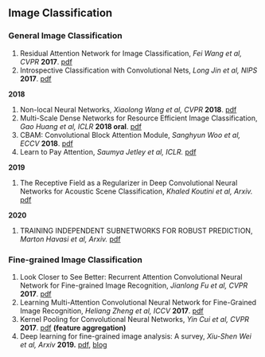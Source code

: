 ## Image Classification

### General Image Classification
1. Residual Attention Network for Image Classification, *Fei Wang et al, CVPR* **2017**. [pdf](https://arxiv.org/pdf/1704.06904.pdf)
1. Introspective Classification with Convolutional Nets, *Long Jin et al, NIPS* **2017**. [pdf](https://papers.nips.cc/paper/6684-introspective-classification-with-convolutional-nets.pdf)

**2018**
1. Non-local Neural Networks, *Xiaolong Wang et al, CVPR* **2018**. [pdf](https://arxiv.org/pdf/1711.07971.pdf)
1. Multi-Scale Dense Networks for Resource Efficient Image Classification, *Gao Huang et al, ICLR* **2018 oral**. [pdf](https://arxiv.org/pdf/1703.09844.pdf)
1. CBAM: Convolutional Block Attention Module, *Sanghyun Woo et al, ECCV* **2018**. [pdf](https://arxiv.org/abs/1807.06521)
1. Learn to Pay Attention, *Saumya Jetley et al, ICLR.* [pdf](https://openreview.net/pdf?id=HyzbhfWRW)

**2019**
1. The Receptive Field as a Regularizer in Deep Convolutional Neural Networks for Acoustic Scene Classification, *Khaled Koutini et al, Arxiv.* [pdf](https://arxiv.org/pdf/1907.01803v1.pdf)

**2020**
1. TRAINING INDEPENDENT SUBNETWORKS FOR ROBUST PREDICTION, *Marton Havasi et al, Arxiv.* [pdf](https://arxiv.org/pdf/2010.06610.pdf)

### Fine-grained Image Classification
1. Look Closer to See Better: Recurrent Attention Convolutional Neural Network for Fine-grained Image Recognition, *Jianlong Fu et al, CVPR* **2017**. [pdf](http://openaccess.thecvf.com/content_cvpr_2017/papers/Fu_Look_Closer_to_CVPR_2017_paper.pdf)
1. Learning Multi-Attention Convolutional Neural Network for Fine-Grained Image Recognition, *Heliang Zheng et al, ICCV* **2017**. [pdf](http://openaccess.thecvf.com/content_ICCV_2017/papers/Zheng_Learning_Multi-Attention_Convolutional_ICCV_2017_paper.pdf)
1. Kernel Pooling for Convolutional Neural Networks, *Yin Cui et al, CVPR* **2017**. [pdf](https://vision.cornell.edu/se3/wp-content/uploads/2017/04/cui2017cvpr.pdf) **(feature aggregation)**
1. Deep learning for fine-grained image analysis: A survey, *Xiu-Shen Wei et al, Arxiv* **2019.** [pdf](https://arxiv.org/pdf/1907.03069.pdf), [blog](http://www.weixiushen.com/project/Awesome_FGIA/Awesome_FGIA.html)
